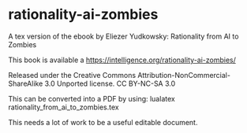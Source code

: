 # rationality-ai-zombies
A tex version of the ebook by Eliezer Yudkowsky: Rationality from AI to Zombies

This book is available a https://intelligence.org/rationality-ai-zombies/

Released under the Creative Commons Attribution-NonCommercial-ShareAlike 3.0 Unported license.
CC BY-NC-SA 3.0

This can be converted into a PDF by using:
lualatex rationality_from_ai_to_zombies.tex

This needs a lot of work to be a useful editable document.
